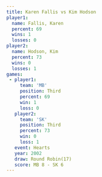 ```yaml
---
title: Karen Fallis vs Kim Hodson
player1:             
  name: Fallis, Karen
  percent: 69        
  wins: 1            
  losses: 0          
player2:             
  name: Hodson, Kim  
  percent: 73        
  wins: 0            
  losses: 1          
games:
 - player1:         
     team: 'MB'     
     position: Third
     percent: 69    
     win: 1         
     loss: 0        
   player2:         
     team: 'SK'     
     position: Third
     percent: 73    
     win: 0         
     loss: 1        
   event: Hearts        
   year: 2002           
   draw: Round Robin(17)
   score: MB 8 - SK 6   
---
```

